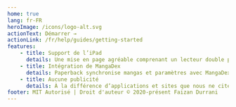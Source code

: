 ```yaml
---
home: true
lang: fr-FR
heroImage: /icons/logo-alt.svg
actionText: Démarrer →
actionLink: /fr/help/guides/getting-started
features:
    - title: Support de l’iPad
      details: Une mise en page agréable comprenant un lecteur double page pour l’iPad. (iPadOS 13.4+)
    - title: Intégration de MangaDex
      details: Paperback synchronise mangas et paramètres avec MangaDex.
    - title: Aucune publicité
      details: À la différence d’applications et sites que nous ne citerons pas, Paperback est intégralement dépourvu de publicité.
footer: MIT Autorisé | Droit d'auteur © 2020-présent Faizan Durrani
---
```

